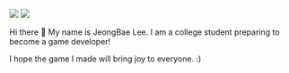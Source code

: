 <!--
**RoofMi/RoofMi** is a ✨ _special_ ✨ repository because its `README.md` (this file) appears on your GitHub profile.

Here are some ideas to get you started:

- 🔭 I’m currently working on ...
- 🌱 I’m currently learning ...
- 👯 I’m looking to collaborate on ...
- 🤔 I’m looking for help with ...
- 💬 Ask me about ...
- 📫 How to reach me: ...
- 😄 Pronouns: ...
- ⚡ Fun fact: ...
-->
<a href="mailto:leejbsocial@gmail.com" target="_blank"><img src="https://img.shields.io/badge/leejbsocial@gmail.com-EA4335?style=flat-square&logo=Gmail&logoColor=white"/></a>
<a href="https://blog.naver.com/overstar_" target="_blank"><img src="https://img.shields.io/badge/Diary-03C75A?style=flat-square&logo=Naver&logoColor=white"/></a><br>
<p>Hi there 👋 My name is JeongBae Lee. I am a college student preparing to become a game developer!</p>
<p>I hope the game I made will bring joy to everyone. :)</p><br>
